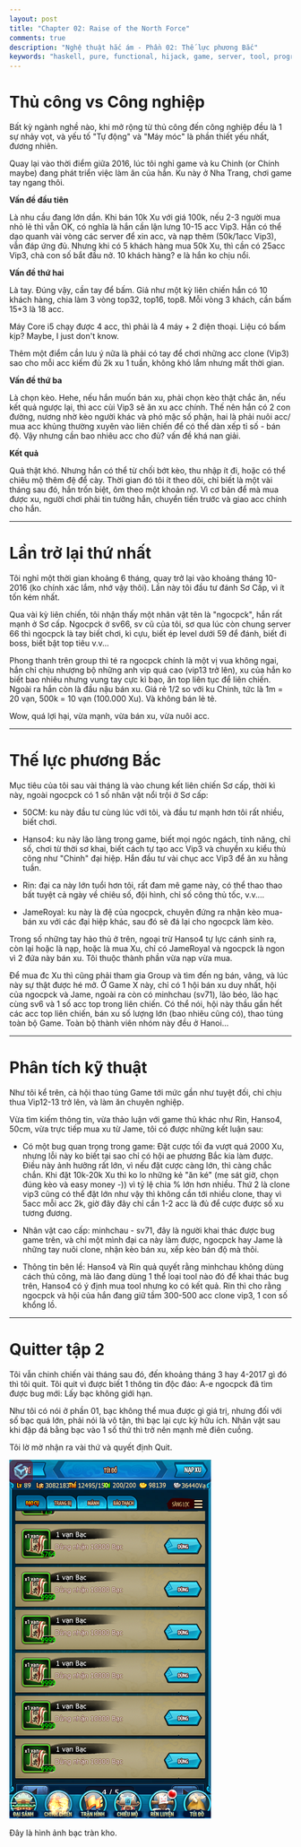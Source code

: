 ```yaml
---
layout: post
title: "Chapter 02: Raise of the North Force"
comments: true
description: "Nghệ thuật hắc ám - Phần 02: Thế lực phương Bắc"
keywords: "haskell, pure, functional, hijack, game, server, tool, programming"
---
```


# Thủ công vs Công nghiệp

Bất kỳ ngành nghề nào, khi mở rộng từ thủ công đến công nghiệp đều là 1 sự nhảy vọt, và yếu tố "Tự động" và "Máy móc" là phần thiết yếu nhất, đương nhiên.

Quay lại vào thời điểm giữa 2016, lúc tôi nghỉ game và ku Chinh (or Chính maybe) đang phát triển việc làm ăn của hắn. Ku này ở Nha Trang, chơi game tay ngang thôi.

**Vấn đề đầu tiên**

Là nhu cầu đang lớn dần. Khi bán 10k Xu với giá 100k, nếu 2-3 người mua nhỏ lẻ thì vẫn OK, có nghĩa là hắn cần lận lưng 10-15 acc Vip3. Hắn có thể dạo quanh vài vòng các server để xin acc, và nạp thêm (50k/1acc Vip3), vẫn đáp ứng đủ. Nhưng khi có 5 khách hàng mua 50k Xu, thì cần có 25acc Vip3, chà con số bắt đầu nở. 10 khách hàng? e là hắn ko chịu nổi.

**Vấn đề thứ hai**

Là tay. Đúng vậy, cần tay để bấm. Giả như một kỳ liên chiến hắn có 10 khách hàng, chia làm 3 vòng top32, top16, top8. Mỗi vòng 3 khách, cần bấm 15+3 là 18 acc.

Máy Core i5 chạy được 4 acc, thì phải là 4 máy + 2 điện thoại. Liệu có bấm kịp? Maybe, I just don't know.

Thêm một điểm cần lưu ý nữa là phải có tay để chơi những acc clone (Vip3) sao cho mỗi acc kiếm đủ 2k xu 1 tuần, không khó lắm nhưng mất thời gian.

**Vấn đề thứ ba**

Là chọn kèo. Hehe, nếu hắn muốn bán xu, phải chọn kèo thật chắc ăn, nếu kết quả ngược lại, thì acc cùi Vip3 sẽ ăn xu acc chính. Thế nên hắn có 2 con đường, nương nhờ kèo người khác và phó mặc số phận, hai là phải nuôi acc/ mua acc khủng thường xuyên vào liên chiến để có thể dàn xếp tỉ số - bán độ. Vậy nhưng cần bao nhiêu acc cho đủ? vấn đề khá nan giải.

**Kết quả**

Quả thật khó. Nhưng hắn có thể từ chối bớt kèo, thu nhập ít đi, hoặc có thể chiêu mộ thêm đệ để cày. Thời gian đó tôi ít theo dõi, chỉ biết là một vài tháng sau đó, hắn trốn biệt, ôm theo một khoản nợ. Vì cơ bản để mà mua được xu, người chơi phải tin tưởng hắn, chuyển tiền trước và giao acc chính cho hắn.

---

# Lần trở lại thứ nhất

Tôi nghỉ một thời gian khoảng 6 tháng, quay trở lại vào khoảng tháng 10-2016 (ko chính xác lắm, nhớ vậy thôi). Lần này tôi đầu tư đánh Sơ Cấp, vì ít tốn kém nhất.

Qua vài kỳ liên chiến, tôi nhận thấy một nhân vật tên là "ngocpck", hắn rất mạnh ở Sơ cấp. Ngocpck ở sv66, sv cũ của tôi, sơ qua lúc còn chung server 66 thì ngocpck là tay biết chơi, kì cựu, biết ép level dưới 59 để đánh, biết đi boss, biết bật top tiêu v.v... 

Phong thanh trên group thì té ra ngocpck chính là một vị vua không ngai, hắn chỉ chịu nhượng bộ những anh vip quá cao (vip13 trở lên), xu của hắn ko biết bao nhiêu nhưng vung tay cực kì bạo, ăn top liên tục để liên chiến. Ngoài ra hắn còn là đầu nậu bán xu. Giá rẻ 1/2 so với ku Chinh, tức là 1m = 20 vạn, 500k = 10 vạn (100.000 Xu). Và không bán lẻ tẻ.

Wow, quá lợi hại, vừa mạnh, vừa bán xu, vừa nuôi acc.

---

# Thế lực phương Bắc

Mục tiêu của tôi sau vài tháng là vào chung kết liên chiến Sơ cấp, thời kì này, ngoài ngocpck có 1 số nhân vật nổi trội ở Sơ cấp:

* 50CM: ku này đầu tư cùng lúc với tôi, và đầu tư mạnh hơn tôi rất nhiều, biết chơi.

* Hanso4: ku này lão làng trong game, biết mọi ngóc ngách, tính năng, chỉ số, chơi từ thời sơ khai, biết cách tự tạo acc Vip3 và chuyển xu kiểu thủ công như "Chinh" đại hiệp. Hắn đầu tư vài chục acc Vip3 để ăn xu hằng tuần.

* Rin: đại ca này lớn tuổi hơn tôi, rất đam mê game này, có thể thao thao bất tuyệt cả ngày về chiêu số, đội hình, chỉ số công thủ tốc, v.v....

* JameRoyal: ku này là đệ của ngocpck, chuyên đứng ra nhận kèo mua-bán xu với các đại hiệp khác, sau đó sẽ đá lại cho ngocpck làm kèo.

Trong số những tay hảo thủ ở trên, ngoại trừ Hanso4 tự lực cánh sinh ra, còn lại hoặc là nạp, hoặc là mua Xu, chỉ có JameRoyal và ngocpck là ngon vì 2 đứa này bán xu. Tôi thuộc thành phần vừa nạp vừa mua.

Để mua đc Xu thì cũng phải tham gia Group và tìm đến ng bán, vâng, và lúc này sự thật được hé mở. Ở Game X này, chỉ có 1 hội bán xu duy nhất, hội của ngocpck và Jame, ngoài ra còn có minhchau (sv71), lão béo, lão hạc cùng sv6 và 1 số acc top trong liên chiến. Có thể nói, hội này thầu gần hết các acc top liên chiến, bán xu số lượng lớn (bao nhiêu cũng có), thao túng toàn bộ Game. Toàn bộ thành viên nhóm này đều ở Hanoi...

---

# Phân tích kỹ thuật

Như tôi kể trên, cả hội thao túng Game tới mức gần như tuyệt đối, chỉ chịu thua Vip12-13 trở lên, và làm ăn chuyên nghiệp.

Vừa tìm kiếm thông tin, vừa thảo luận với game thủ khác như Rin, Hanso4, 50cm, vừa trực tiếp mua xu từ Jame, tôi có được những kết luận sau:

* Có một bug quan trọng trong game: Đặt cược tối đa vượt quá 2000 Xu, nhưng lỗi này ko biết tại sao chỉ có hội ae phương Bắc kia làm được. Điều này ảnh hưởng rất lớn, vì nếu đặt cược càng lớn, thì càng chắc chắn. Khi đặt 10k-20k Xu thì ko lo những kẻ "ăn ké" (me sát giờ, chọn đúng kèo và easy money -)) vì tỷ lệ chia % lớn hơn nhiều. Thứ 2 là clone vip3 cũng có thể đặt lớn như vậy thì không cần tới nhiều clone, thay vì 5acc mỗi acc 2k, giờ đây đây chỉ cần 1-2 acc là đủ để cược được số xu tương đương.

* Nhân vật cao cấp: minhchau - sv71, đây là người khai thác được bug game trên, và chỉ một mình đại ca này làm được, ngocpck hay Jame là những tay nuôi clone, nhận kèo bán xu, xếp kèo bán độ mà thôi.

* Thông tin bên lề: Hanso4 và Rin quả quyết rằng minhchau không dùng cách thủ công, mà lão đang dùng 1 thể loại tool nào đó để khai thác bug trên, Hanso4 có ý định mua tool nhưng ko có kết quả. Rin thì cho rằng ngocpck và hội của hắn đang giữ tầm 300-500 acc clone vip3, 1 con số khổng lồ.

---

# Quitter tập 2

Tôi vẫn chinh chiến vài tháng sau đó, đến khoảng tháng 3 hay 4-2017 gì đó thì tôi quit. Tôi quit vì được biết 1 thông tin độc đáo: A-e ngocpck đã tìm được bug mới: Lấy bạc không giới hạn.

Như tôi có nói ở phần 01, bạc không thể mua được gì giá trị, nhưng đối với số bạc quá lớn, phải nói là vô tận, thì bạc lại cực kỳ hữu ích. Nhân vật sau khi đập đá bằng bạc vào 1 số thứ thì trở nên mạnh mẽ điên cuồng.

Tôi lờ mờ nhận ra vài thứ và quyết định Quit.

![Bạc đầy kho](/assets/images/aspect-of-programming/silver_money.png)

Đây là hình ảnh bạc tràn kho.